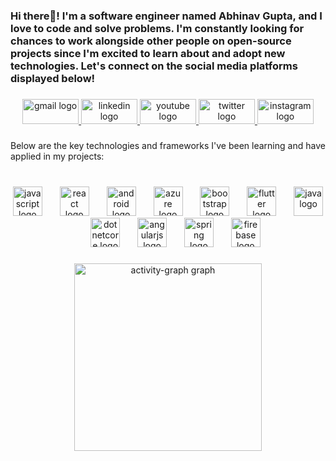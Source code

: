 <h3 align="left">Hi there👋! I'm a software engineer named Abhinav Gupta, and I love to code and solve problems. I'm constantly looking for chances to work alongside other people on open-source projects since I'm excited to learn about and adopt new technologies. Let's connect on the social media platforms displayed below!</h3>

###

<div align="center">
  <a href=mailto:“disha@uplers.com" target="_blank">
    <img src="https://raw.githubusercontent.com/maurodesouza/profile-readme-generator/master/src/assets/icons/social/gmail/default.svg" width="90" height="40" alt="gmail logo"  />
  </a>
  <a href="https://www.linkedin.com/in/abhinav-gupta-b4a2b51aa/" target="_blank">
    <img src="https://raw.githubusercontent.com/maurodesouza/profile-readme-generator/master/src/assets/icons/social/linkedin/default.svg" width="90" height="40" alt="linkedin logo"  />
  </a>
  <a href="https://www.youtube.com/channel/UCcdRIxa9rdPNT7iQhckey6w" target="_blank">
    <img src="https://raw.githubusercontent.com/maurodesouza/profile-readme-generator/master/src/assets/icons/social/youtube/default.svg" width="90" height="40" alt="youtube logo"  />
  </a>
  <a href="https://twitter.com/_ag30_" target="_blank">
    <img src="https://raw.githubusercontent.com/maurodesouza/profile-readme-generator/master/src/assets/icons/social/twitter/default.svg" width="90" height="40" alt="twitter logo"  />
  </a>
  <a href="https://www.instagram.com/_ag30_/" target="_blank">
    <img src="https://raw.githubusercontent.com/maurodesouza/profile-readme-generator/master/src/assets/icons/social/instagram/default.svg" width="90" height="40" alt="instagram logo"  />
  </a>
</div>

###

<p align="left">Below are the key technologies and frameworks I've been learning and have applied in my projects:</p>

###

<br clear="both">

<div align="center">
  <img src="https://cdn.jsdelivr.net/gh/devicons/devicon/icons/javascript/javascript-original.svg" height="47" alt="javascript logo"  />
  <img width="20" />
  <img src="https://cdn.jsdelivr.net/gh/devicons/devicon/icons/react/react-original.svg" height="47" alt="react logo"  />
  <img width="20" />
  <img src="https://cdn.jsdelivr.net/gh/devicons/devicon/icons/android/android-original.svg" height="47" alt="android logo"  />
  <img width="20" />
  <img src="https://cdn.jsdelivr.net/gh/devicons/devicon/icons/azure/azure-original.svg" height="47" alt="azure logo"  />
  <img width="20" />
  <img src="https://cdn.jsdelivr.net/gh/devicons/devicon/icons/bootstrap/bootstrap-original.svg" height="47" alt="bootstrap logo"  />
  <img width="20" />
  <img src="https://cdn.jsdelivr.net/gh/devicons/devicon/icons/flutter/flutter-original.svg" height="47" alt="flutter logo"  />
  <img width="20" />
  <img src="https://cdn.jsdelivr.net/gh/devicons/devicon/icons/java/java-original.svg" height="47" alt="java logo"  />
  <img width="20" />
  <img src="https://cdn.jsdelivr.net/gh/devicons/devicon/icons/dotnetcore/dotnetcore-original.svg" height="47" alt="dotnetcore logo"  />
  <img width="20" />
  <img src="https://cdn.jsdelivr.net/gh/devicons/devicon/icons/angularjs/angularjs-original.svg" height="47" alt="angularjs logo"  />
  <img width="20" />
  <img src="https://cdn.jsdelivr.net/gh/devicons/devicon/icons/spring/spring-original.svg" height="47" alt="spring logo"  />
  <img width="20" />
  <img src="https://cdn.jsdelivr.net/gh/devicons/devicon/icons/firebase/firebase-plain.svg" height="47" alt="firebase logo"  />
</div>

###

<div align="center">
  <img src="https://github-readme-activity-graph.vercel.app/graph?username=Abhinav-3009&radius=16&theme=react&area=true&order=5" height="300" alt="activity-graph graph"  />
</div>

###
